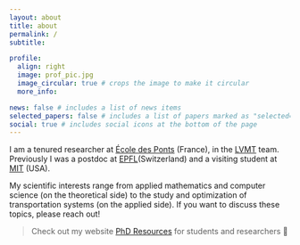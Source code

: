 ```yaml
---
layout: about
title: about
permalink: /
subtitle: 

profile:
  align: right
  image: prof_pic.jpg
  image_circular: true # crops the image to make it circular
  more_info:

news: false # includes a list of news items
selected_papers: false # includes a list of papers marked as "selected={true}"
social: true # includes social icons at the bottom of the page
---
```


I am a tenured researcher at [École des Ponts](https://ecoledesponts.fr/) (France), in the [LVMT](https://www.lvmt.fr/) team. Previously I was a postdoc at [EPFL](https://www.epfl.ch/en/)(Switzerland) and a visiting student at [MIT](https://www.mit.edu/) (USA).

My scientific interests range from applied mathematics and computer science (on the theoretical side) to the study and optimization of transportation systems (on the applied side). If you want to discuss these topics, please reach out!

> Check out my website [PhD Resources](https://phd-resources.github.io/) for students and researchers :microscope:

